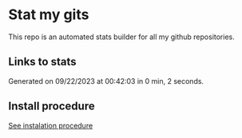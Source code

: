 # Stat my gits

This repo is an automated stats builder for all my github repositories.

## Links to stats


Generated on 09/22/2023 at 00:42:03 in 0 min, 2 seconds.

## Install procedure

[See instalation procedure](./src/install.md)
